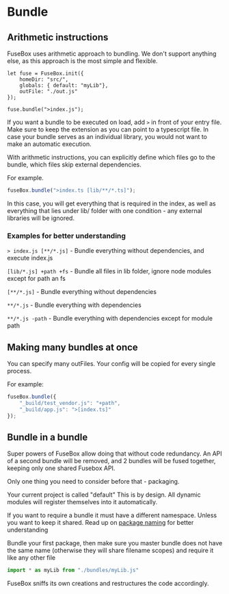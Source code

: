 # Bundle

## Arithmetic instructions

FuseBox uses arithmetic approach to bundling. We don't support anything else, as this approach is the most simple and flexible.

```
let fuse = FuseBox.init({
    homeDir: "src/",
    globals: { default: "myLib"},
    outFile: "./out.js"
});

fuse.bundle(">index.js");
```

If you want a bundle to be executed on load, add `>` in front of your entry file. 
Make sure to keep the extension as you can point to a typescript file. In case your bundle serves as an individual library, you would not want to make an automatic execution.

With arithmetic instructions, you can explicitly define which files go to the bundle, which files skip external dependencies.

For example.

```js
fuseBox.bundle(">index.ts [lib/**/*.ts]");
```

In this case, you will get everything that is required in the index, as well as everything that lies under lib/ folder with one condition - any external libraries will be ignored. 

### Examples for better understanding

`> index.js [**/*.js]` - Bundle everything without dependencies, and execute index.js

`[lib/*.js] +path +fs` - Bundle all files in lib folder, ignore node modules except for path an fs

`[**/*.js]` - Bundle everything without dependencies

`**/*.js` - Bundle everything with dependencies

`**/*.js -path` - Bundle everything with dependencies except for module path

## Making many bundles at once
You can specify many outFiles. Your config will be copied for every single process.

For example:

```js
fuseBox.bundle({
    "_build/test_vendor.js": "+path",
    "_build/app.js": ">[index.ts]"
});
```

## Bundle in a bundle

Super powers of FuseBox allow doing that without code redundancy. An API of a second bundle will be removed, and 2 bundles will be fused together, keeping only one shared Fusebox API.

Only one thing you need to consider before that - packaging.

Your current project is called "default" This is by design. All dynamic modules will register themselves into it automatically. 

If you want to require a bundle it must have a different namespace. Unless you want to keep it shared. Read up on [package naming](#package-name) for better understanding

Bundle your first package, then make sure you master bundle does not have the same name (otherwise they will share filename scopes) and require it like any other file

```js
import * as myLib from "./bundles/myLib.js"
```

FuseBox sniffs its own creations and restructures the code accordingly.
